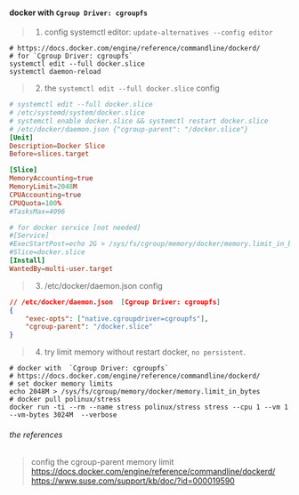 #### docker with  `Cgroup Driver: cgroupfs`

> 1. config systemctl editor: `update-alternatives --config editor`

```shell
# https://docs.docker.com/engine/reference/commandline/dockerd/
# for `Cgroup Driver: cgroupfs`
systemctl edit --full docker.slice
systemctl daemon-reload 
```
> 2. the `systemctl edit --full docker.slice` config

```conf
# systemctl edit --full docker.slice
# /etc/systemd/system/docker.slice
# systemctl enable docker.slice && systemctl restart docker.slice
# /etc/docker/daemon.json {"cgroup-parent": "/docker.slice"}
[Unit]
Description=Docker Slice
Before=slices.target

[Slice]
MemoryAccounting=true
MemoryLimit=2048M
CPUAccounting=true
CPUQuota=100%
#TasksMax=4096

# for docker service [not needed]
#[Service]
#ExecStartPost=echo 2G > /sys/fs/cgroup/memory/docker/memory.limit_in_bytes
#Slice=docker.slice
[Install]
WantedBy=multi-user.target
```

> 3. /etc/docker/daemon.json config

```json
// /etc/docker/daemon.json  [Cgroup Driver: cgroupfs]
{
    "exec-opts": ["native.cgroupdriver=cgroupfs"],
    "cgroup-parent": "/docker.slice"
}
```

> 4. try limit memory without restart docker, `no persistent`.

```shell
# docker with  `Cgroup Driver: cgroupfs`
# https://docs.docker.com/engine/reference/commandline/dockerd/
# set docker memory limits
echo 2048M > /sys/fs/cgroup/memory/docker/memory.limit_in_bytes
# docker pull polinux/stress
docker run -ti --rm --name stress polinux/stress stress --cpu 1 --vm 1 --vm-bytes 3024M  --verbose
```

###### the references

> config the cgroup-parent memory limit
> https://docs.docker.com/engine/reference/commandline/dockerd/
> https://www.suse.com/support/kb/doc/?id=000019590
